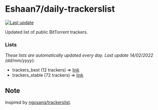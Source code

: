 
# Eshaan7/daily-trackerslist 

[![Last update](https://img.shields.io/badge/Last%20update-14/02/2022-blue.svg)](#)

Updated list of public BitTorrent trackers.

### Lists
*These lists are automatically updated every day. Last update 14/02/2022 (_dd/mm/yyyy_):*

* trackers_best (12 trackers) => [link](https://raw.githubusercontent.com/eshaan7/daily-trackerslist/master/trackers_best.txt)
* trackers_stable (72 trackers) => [link](https://raw.githubusercontent.com/eshaan7/daily-trackerslist/master/trackers_stable.txt)

## Note

Inspired by [ngosang/trackerslist](https://github.com/ngosang/trackerslist).
